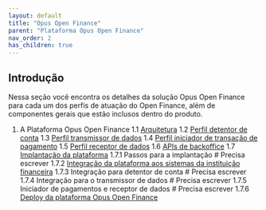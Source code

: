 ```yaml
---
layout: default
title: "Opus Open Finance"
parent: "Plataforma Opus Open Finance"
nav_order: 2
has_children: true
---
```


## Introdução

Nessa seção você encontra os detalhes da solução Opus Open Finance para cada um dos perfis de atuação do Open Finance, além de componentes gerais que estão inclusos dentro do produto.

1. A Plataforma Opus Open Finance
   1.1 [Arquitetura][Arquitetura Opus Open Finance]
   1.2 [Perfil detentor de conta][Detentor de conta]
   1.3 [Perfil transmissor de dados][Transmissor de dados]
   1.4 [Perfil iniciador de transação de pagamento][Iniciador de Pagamento]
   1.5 [Perfil receptor de dados][Receptor de dados]
   1.6 [APIs de backoffice][APIs Backoffice]
   1.7 [Implantação da plataforma][Implantação da plataforma]
      1.7.1 Passos para a implantação                                           # Precisa escrever
      1.7.2 [Integração da plataforma aos sistemas da instituição financeira][Integração da plataforma]
      1.7.3 Integração para detentor de conta                                   # Precisa escrever
      1.7.4 Integração para o transmissor de dados                              # Precisa escrever
      1.7.5 Iniciador de pagamentos e receptor de dados                         # Precisa escrever
      1.7.6 [Deploy da plataforma Opus Open Finance][Deploy da Plataforma]

[Arquitetura Opus Open Finance]: ./Arquitetura/OOF-Arquitetura.md
[Detentor de conta]: ./OOF-Detentor.md
[Transmissor de dados]: ./OOF-Transmissor.md
[Iniciador de Pagamento]: ./ITP/OOF-ITP.md
[Receptor de dados]: ./Receptor_de_Dados/OOF-Receptor.md
[APIs Backoffice]: ./APIs_de_backoffice/OOF-APIBack.md
[Implantação da plataforma]: ./Implantação/OOF-Implantação.md
[Integração da plataforma]: ./OOF-Integração.md
[Deploy da Plataforma]: ./Implantação/OOF-Deploy.md

